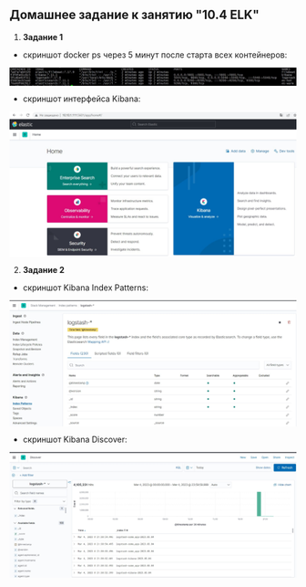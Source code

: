 ## Домашнее задание к занятию "10.4 ELK"

1. **Задание 1**
- скриншот docker ps через 5 минут после старта всех контейнеров:

<img align="top" src="img/elk.jpg">		<!--![elk](img/elk.jpg)-->

- скриншот интерфейса Kibana:

<img align="top" src="img/kibana.jpg">		<!--![kibana](img/kibana.jpg)-->

2. **Задание 2**

- скриншот Kibana Index Patterns:

<img align="top" src="img/kibana_index.jpg">		<!--![kibana_index](img/kibana_index.jpg)-->

- скриншот Kibana Discover:

<img align="top" src="img/kibana_discover.jpg">		<!--![kibana_discover](img/kibana_discover.jpg)-->